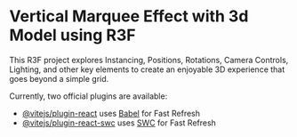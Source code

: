 # Vertical Marquee Effect with 3d Model using R3F

This R3F project explores Instancing, Positions, Rotations, Camera Controls, Lighting, and other key elements to create an enjoyable 3D experience that goes beyond a simple grid.

Currently, two official plugins are available:

- [@vitejs/plugin-react](https://github.com/vitejs/vite-plugin-react/blob/main/packages/plugin-react/README.md) uses [Babel](https://babeljs.io/) for Fast Refresh
- [@vitejs/plugin-react-swc](https://github.com/vitejs/vite-plugin-react-swc) uses [SWC](https://swc.rs/) for Fast Refresh
